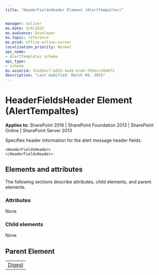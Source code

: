 ```yaml
---
title: "HeaderFieldsHeader Element (AlertTempaltes)"


manager: soliver
ms.date: 3/9/2015
ms.audience: Developer
ms.topic: reference
ms.prod: office-online-server
localization_priority: Normal
api_name:
- AlertTemplates schema
api_type:
- schema
ms.assetid: 31ed54c7-bd53-4a49-bceb-769dcc49dbf2
description: "Last modified: March 09, 2015"
---
```


# HeaderFieldsHeader Element (AlertTempaltes)

 
  
 **Applies to:** SharePoint 2016 | SharePoint Foundation 2013 | SharePoint Online | SharePoint Server 2013
  
Specifies header information for the alert message header fields.
  
```
<HeaderFieldsHeader>
</HeaderFieldsHeader>
```

## Elements and attributes

The following sections describe attributes, child elements, and parent elements.

### Attributes

None
  
### Child elements

None
  
## Parent Element

||
|:-----|
|[Digest](digest-element-alerttemplates.md)|
   

